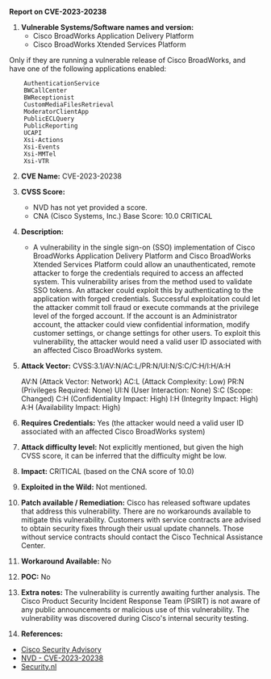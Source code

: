 **Report on CVE-2023-20238**

1. **Vulnerable Systems/Software names and version:** 
   - Cisco BroadWorks Application Delivery Platform
   - Cisco BroadWorks Xtended Services Platform
   
Only if they are running a vulnerable release of Cisco BroadWorks, and have one of the following applications enabled:

		AuthenticationService
		BWCallCenter
		BWReceptionist
		CustomMediaFilesRetrieval
		ModeratorClientApp
		PublicECLQuery
		PublicReporting
		UCAPI
		Xsi-Actions
		Xsi-Events
		Xsi-MMTel
		Xsi-VTR

2. **CVE Name:** CVE-2023-20238

3. **CVSS Score:** 
   - NVD has not yet provided a score.
   - CNA (Cisco Systems, Inc.) Base Score: 10.0 CRITICAL

4. **Description:** 
   - A vulnerability in the single sign-on (SSO) implementation of Cisco BroadWorks Application Delivery Platform and Cisco BroadWorks Xtended Services Platform could allow an unauthenticated, remote attacker to forge the credentials required to access an affected system. This vulnerability arises from the method used to validate SSO tokens. An attacker could exploit this by authenticating to the application with forged credentials. Successful exploitation could let the attacker commit toll fraud or execute commands at the privilege level of the forged account. If the account is an Administrator account, the attacker could view confidential information, modify customer settings, or change settings for other users. To exploit this vulnerability, the attacker would need a valid user ID associated with an affected Cisco BroadWorks system.

5. **Attack Vector:** CVSS:3.1/AV:N/AC:L/PR:N/UI:N/S:C/C:H/I:H/A:H
	
	AV:N (Attack Vector: Network)
	AC:L (Attack Complexity: Low)
	PR:N (Privileges Required: None)
	UI:N (User Interaction: None)
	S:C (Scope: Changed)
	C:H (Confidentiality Impact: High)
	I:H (Integrity Impact: High)
	A:H (Availability Impact: High)	
	

6. **Requires Credentials:** Yes (the attacker would need a valid user ID associated with an affected Cisco BroadWorks system)

7. **Attack difficulty level:** Not explicitly mentioned, but given the high CVSS score, it can be inferred that the difficulty might be low.

8. **Impact:** CRITICAL (based on the CNA score of 10.0)

9. **Exploited in the Wild:** Not mentioned.

10. **Patch available / Remediation:** Cisco has released software updates that address this vulnerability. There are no workarounds available to mitigate this vulnerability. Customers with service contracts are advised to obtain security fixes through their usual update channels. Those without service contracts should contact the Cisco Technical Assistance Center.

11. **Workaround Available:** No

12. **POC:** No

13. **Extra notes:** The vulnerability is currently awaiting further analysis. The Cisco Product Security Incident Response Team (PSIRT) is not aware of any public announcements or malicious use of this vulnerability. The vulnerability was discovered during Cisco's internal security testing.

14. **References:** 
   - [Cisco Security Advisory](https://sec.cloudapps.cisco.com/security/center/content/CiscoSecurityAdvisory/cisco-sa-bw-auth-bypass-kCggMWhX)
   - [NVD - CVE-2023-20238](https://nvd.nist.gov/vuln/detail/CVE-2023-20238)
   - [Security.nl](https://www.security.nl/posting/809327/Kritiek+lek+in+voip-platform+Cisco+BroadWorks+maakt+belfraude+mogelijk?channel=rss)
